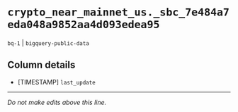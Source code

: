 # `crypto_near_mainnet_us._sbc_7e484a7eda048a9852aa4d093edea95`
`bq-1` | `bigquery-public-data`

## Column details
* [TIMESTAMP] `last_update`

-------------------------------------------------------------------------------
*Do not make edits above this line.*
